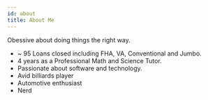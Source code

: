 ```yaml
---
id: about
title: About Me
---
```


Obessive about doing things the right way. 

* ~ 95 Loans closed including FHA, VA, Conventional and Jumbo. 
* 4 years as a Professional Math and Science Tutor. 
* Passionate about software and technology.
* Avid billiards player
* Automotive enthusiast
* Nerd

